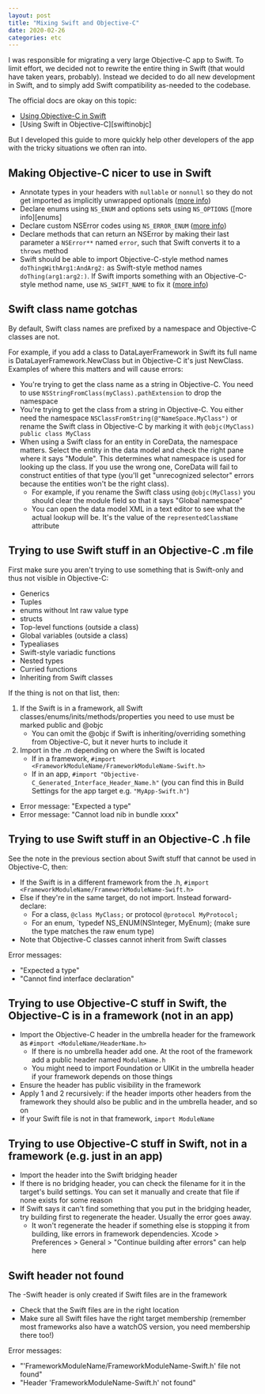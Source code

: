 ```yaml
---
layout: post
title: "Mixing Swift and Objective-C"
date: 2020-02-26
categories: etc
---
```


I was responsible for migrating a very large Objective-C app to Swift. To limit
effort, we decided not to rewrite the entire thing in Swift (that would have
taken years, probably). Instead we decided to do all new development in Swift,
and to simply add Swift compatibility as-needed to the codebase.

The official docs are okay on this topic:

* [Using Objective-C in Swift][objcinswift]
* [Using Swift in Objective-C][swiftinobjc]

[objcinswift]: https://developer.apple.com/documentation/swift/imported_c_and_objective-c_apis/importing_objective-c_into_swift
[swiftinojbc]: https://developer.apple.com/documentation/swift/imported_c_and_objective-c_apis/importing_swift_into_objective-c

But I developed this guide to more quickly help other developers of the app with
the tricky situations we often ran into.

## Making Objective-C nicer to use in Swift

* Annotate types in your headers with `nullable` or `nonnull` so they do not get
  imported as implicitly unwrapped optionals ([more info][nullable])
* Declare enums using `NS_ENUM` and options sets using `NS_OPTIONS` ([more
  info][enums]
* Declare custom NSError codes using `NS_ERROR_ENUM` ([more info][error])
* Declare methods that can return an NSError by making their last parameter a
  `NSError**` named `error`, such that Swift converts it to a `throws` method
* Swift should be able to import Objective-C-style method
  names `doThingWithArg1:AndArg2:` as Swift-style method names
  `doThing(arg1:arg2:)`. If Swift imports something with an Objective-C-style
  method name, use `NS_SWIFT_NAME` to fix it ([more info][names])

[nullable]: https://developer.apple.com/documentation/swift/objective-c_and_c_code_customization/designating_nullability_in_objective-c_apis
[enum]: https://nshipster.com/ns_enum-ns_options/
[error]: https://developer.apple.com/documentation/swift/cocoa_design_patterns/handling_cocoa_errors_in_swift
[names]: https://developer.apple.com/documentation/swift/objective-c_and_c_code_customization/renaming_objective-c_apis_for_swift

## Swift class name gotchas

By default, Swift class names are prefixed by a namespace and Objective-C
classes are not.

For example, if you add a class to DataLayerFramework in Swift its full name is
DataLayerFramework.NewClass but in Objective-C it's just NewClass. Examples of
where this matters and will cause errors:

* You're trying to get the class name as a string in Objective-C. You need to
  use `NSStringFromClass(myClass).pathExtension` to drop the namespace
* You're trying to get the class from a string in Objective-C. You either need
  the namespace `NSClassFromString(@"NameSpace.MyClass")` or rename the Swift
  class in Objective-C by marking it with `@objc(MyClass) public class MyClass`
* When using a Swift class for an entity in CoreData, the namespace matters.
  Select the entity in the data model and check the right pane where it says
  "Module". This determines what namespace is used for looking up the class. If
  you use the wrong one, CoreData will fail to construct entities of that type
  (you'll get "unrecognized selector" errors because the entities won't be the
  right class).
  * For example, if you rename the Swift class using `@objc(MyClass)` you should
    clear the module field so that it says "Global namespace"
  * You can open the data model XML in a text editor to see what the actual
    lookup will be. It's the value of the `representedClassName` attribute

## Trying to use Swift stuff in an Objective-C .m file

First make sure you aren't trying to use something that is Swift-only and thus
not visible in Objective-C:

* Generics
* Tuples
* enums without Int raw value type
* structs
* Top-level functions (outside a class)
* Global variables (outside a class)
* Typealiases
* Swift-style variadic functions
* Nested types
* Curried functions
* Inheriting from Swift classes

If the thing is not on that list, then:

1. If the Swift is in a framework, all Swift
   classes/enums/inits/methods/properties you need to use must be marked public
   and @objc
   * You can omit the @objc if Swift is inheriting/overriding something from
     Objective-C, but it never hurts to include it
2. Import in the .m depending on where the Swift is located
   * If in a framework, `#import
     <FrameworkModuleName/FrameworkModuleName-Swift.h>`
   * If in an app, `#import "Objective-C_Generated_Interface_Header_Name.h"`
     (you can find this in Build Settings for the app target e.g.
     `"MyApp-Swift.h"`)

* Error message: "Expected a type"
* Error message: "Cannot load nib in bundle xxxx"

## Trying to use Swift stuff in an Objective-C .h file

See the note in the previous section about Swift stuff that cannot be used in
Objective-C, then:

* If the Swift is in a different framework from the .h, `#import
  <FrameworkModuleName/FrameworkModuleName-Swift.h>`
* Else if they're in the same target, do not import. Instead forward-declare:
  * For a class, `@class MyClass;` or protocol `@protocol MyProtocol;`
  * For an enum, `typedef NS_ENUM(NSInteger, MyEnum); (make sure the type
    matches the raw enum type)
* Note that Objective-C classes cannot inherit from Swift classes

Error messages:

* "Expected a type"
* "Cannot find interface declaration"

## Trying to use Objective-C stuff in Swift, the Objective-C is in a framework (not in an app)

* Import the Objective-C header in the umbrella header for the framework as
  `#import <ModuleName/HeaderName.h>`
  * If there is no umbrella header add one. At the root of the framework add a
    public header named `ModuleName.h`
  * You might need to import Foundation or UIKit in the umbrella header if your
    framework depends on those things
* Ensure the header has public visibility in the framework
* Apply 1 and 2 recursively: if the header imports other headers from the
  framework they should also be public and in the umbrella header, and so on
* If your Swift file is not in that framework, `import ModuleName`

## Trying to use Objective-C stuff in Swift, not in a framework (e.g. just in an app)

* Import the header into the Swift bridging header
* If there is no bridging header, you can check the filename for it in the
  target's build settings. You can set it manually and create that file if none
  exists for some reason
* If Swift says it can't find something that you put in the bridging header, try
  building first to regenerate the header. Usually the error goes away.
  * It won't regenerate the header if something else is stopping it from
    building, like errors in framework dependencies. Xcode > Preferences >
    General > "Continue building after errors" can help here

## Swift header not found

The -Swift header is only created if Swift files are in the framework

* Check that the Swift files are in the right location
* Make sure all Swift files have the right target membership (remember most
  frameworks also have a watchOS version, you need membership there too!)

Error messages:

* "'FrameworkModuleName/FrameworkModuleName-Swift.h' file not found"
* "Header 'FrameworkModuleName-Swift.h' not found"
